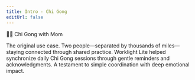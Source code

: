 ```yaml
---
title: Intro - Chi Gong
editUrl: false
---
```


🧘‍♀️ Chi Gong with Mom

The original use case. Two people—separated by thousands of miles—staying connected through shared practice. Worklight Lite helped synchronize daily Chi Gong sessions through gentle reminders and acknowledgments. A testament to simple coordination with deep emotional impact.
